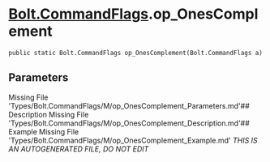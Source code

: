 # [Bolt.CommandFlags](Types/Bolt.CommandFlags.md).op_OnesComplement
`public static Bolt.CommandFlags op_OnesComplement(Bolt.CommandFlags a)`
## Parameters
Missing File 'Types/Bolt.CommandFlags/M/op_OnesComplement_Parameters.md'## Description
Missing File 'Types/Bolt.CommandFlags/M/op_OnesComplement_Description.md'## Example
Missing File 'Types/Bolt.CommandFlags/M/op_OnesComplement_Example.md'
*THIS IS AN AUTOGENERATED FILE, DO NOT EDIT*
